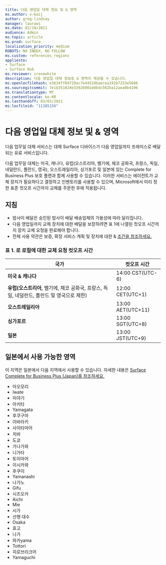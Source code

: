 ```yaml
---
title: 다음 영업일 대체 정보 및 & 영역
ms.author: v-kaij
author: greg-lindsay
manager: laurawi
ms.date: 02/19/2021
audience: Admin
ms.topic: article
ms.prod: surface
localization_priority: medium
ROBOTS: NO INDEX, NO FOLLOW
ms.custom: references_regions
appliesto:
- Surface
- Surface Hub
ms.reviewer: irenewhite
description: 다음 영업일 대체 정보로 & 영역이 제공될 수 있습니다.
ms.openlocfilehash: e3634ff69729ac7e4452dbaecea191b7253e5686
ms.sourcegitcommit: 7e1b351024e33926901ddbdc562ba12aea0b4196
ms.translationtype: MT
ms.contentlocale: ko-KR
ms.lasthandoff: 03/03/2021
ms.locfileid: "11385156"
---
```

# <a name="next-business-day-replacement-information--coverage-areas"></a>다음 영업일 대체 정보 및 & 영역

다음 업무일 대체 서비스는 대체 Surface 디바이스가 다음 영업일까지 프레미스로 배달되는 유료 서비스입니다. 

다음 업무일 대체는 미국, 캐나다, 유럽(오스트리아, 벨기에, 체코 공화국, 프랑스, 독일, 네덜란드, 폴란드, 영국), 오스트레일리아, 싱가포르 및 일본에 있는 Complete for Business Plus 보호 플랜과 함께 사용할 수 있습니다. 이러한 서비스는 에이전트가 교체 장치가 필요하다고 결정하고 인벤토리를 사용할 수 있으며, Microsoft에서 미리 정한 표준 컷오프 시간까지 교체를 주문한 후에 적용됩니다. 

## <a name="guidelines"></a>지침

- 밤사이 배달은 승인된 밤사이 배달 배송업체의 가용성에 따라 달라집니다.
- 다음 영업일까지 교체 장치에 대한 배달을 보장하려면 표 1에 나열된 컷오프 시간까지 장치 교체 요청을 완료해야 합니다. 
- 전체 사용 약관은 보증, 확장 서비스 계획 및 장치에 대한 & [조건을 참조하세요.](https://support.microsoft.com/topic/warranties-extended-service-plans-and-terms-conditions-for-your-device-eedf7a23-84a7-1a47-480b-0e10503eedf5)

### <a name="table-1-replacement-request-cutoff-times-by-locale"></a>표 1. 로 로컬에 대한 교체 요청 컷오프 시간

| 국가                                                                                                    | 컷오프 시간 |
| -------------------------------------------------------------------------------------------------------------- | --------------- |
| **미국 & 캐나다**                                                                                     | 14:00 CST(UTC-6)      |
| **유럽(오스트리아,** 벨기에, 체코 공화국, 프랑스, 독일, 네덜란드, 폴란드 및 영국으로 제한) | 12:00 CET(UTC+1)     |
| **오스트레일리아**                                                                                                  | 13:00 AET(UTC+11)    |
| **싱가포르**                                                                                                  | 13:00 SGT(UTC+8)   |
| **일본**                                                                                                      | 13:00 JST(UTC+9)   |


##  <a name="available-areas-in-japan"></a>일본에서 사용 가능한 영역 

이 지역은 일본에서 다음 지역에서 사용할 수 있습니다. 자세한 내용은 [Surface Complete for Business Plus (Japan)를 참조하세요.](https://cdn.techcommunity.microsoft.com/assets/Surface/jp-next-day-replace-surface.pdf)

- 아오모리
- Iwate
- 미야기
- 아키타
- Yamagata
- 후쿠구마
- 이바라키
- 사이타마어
- 치바
- 도쿄
- 가나가와
- 니가타
- 토이마어
- 이시카와
- 후쿠이
- Yamanashi
- 나가노
- Gifu
- 시즈오카
- Aichi
- Mie
- 시가
- 선행 대수
- Osaka
- 효고
- 나가
- 와카yama
- Tottori
- 히로브리크어
- Yamaguchi

